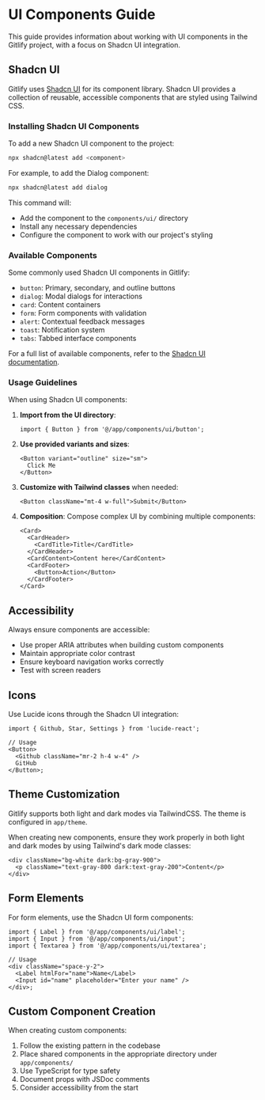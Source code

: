 # UI Components Guide

This guide provides information about working with UI components in the Gitlify project, with a focus on Shadcn UI integration.

## Shadcn UI

Gitlify uses [Shadcn UI](https://ui.shadcn.com/) for its component library. Shadcn UI provides a collection of reusable, accessible components that are styled using Tailwind CSS.

### Installing Shadcn UI Components

To add a new Shadcn UI component to the project:

```bash
npx shadcn@latest add <component>
```

For example, to add the Dialog component:

```bash
npx shadcn@latest add dialog
```

This command will:

- Add the component to the `components/ui/` directory
- Install any necessary dependencies
- Configure the component to work with our project's styling

### Available Components

Some commonly used Shadcn UI components in Gitlify:

- `button`: Primary, secondary, and outline buttons
- `dialog`: Modal dialogs for interactions
- `card`: Content containers
- `form`: Form components with validation
- `alert`: Contextual feedback messages
- `toast`: Notification system
- `tabs`: Tabbed interface components

For a full list of available components, refer to the [Shadcn UI documentation](https://ui.shadcn.com/docs/components).

### Usage Guidelines

When using Shadcn UI components:

1. **Import from the UI directory**:

   ```tsx
   import { Button } from '@/app/components/ui/button';
   ```

2. **Use provided variants and sizes**:

   ```tsx
   <Button variant="outline" size="sm">
     Click Me
   </Button>
   ```

3. **Customize with Tailwind classes** when needed:

   ```tsx
   <Button className="mt-4 w-full">Submit</Button>
   ```

4. **Composition**: Compose complex UI by combining multiple components:
   ```tsx
   <Card>
     <CardHeader>
       <CardTitle>Title</CardTitle>
     </CardHeader>
     <CardContent>Content here</CardContent>
     <CardFooter>
       <Button>Action</Button>
     </CardFooter>
   </Card>
   ```

## Accessibility

Always ensure components are accessible:

- Use proper ARIA attributes when building custom components
- Maintain appropriate color contrast
- Ensure keyboard navigation works correctly
- Test with screen readers

## Icons

Use Lucide icons through the Shadcn UI integration:

```tsx
import { Github, Star, Settings } from 'lucide-react';

// Usage
<Button>
  <Github className="mr-2 h-4 w-4" />
  GitHub
</Button>;
```

## Theme Customization

Gitlify supports both light and dark modes via TailwindCSS. The theme is configured in `app/theme`.

When creating new components, ensure they work properly in both light and dark modes by using Tailwind's dark mode classes:

```tsx
<div className="bg-white dark:bg-gray-900">
  <p className="text-gray-800 dark:text-gray-200">Content</p>
</div>
```

## Form Elements

For form elements, use the Shadcn UI form components:

```tsx
import { Label } from '@/app/components/ui/label';
import { Input } from '@/app/components/ui/input';
import { Textarea } from '@/app/components/ui/textarea';

// Usage
<div className="space-y-2">
  <Label htmlFor="name">Name</Label>
  <Input id="name" placeholder="Enter your name" />
</div>;
```

## Custom Component Creation

When creating custom components:

1. Follow the existing pattern in the codebase
2. Place shared components in the appropriate directory under `app/components/`
3. Use TypeScript for type safety
4. Document props with JSDoc comments
5. Consider accessibility from the start
